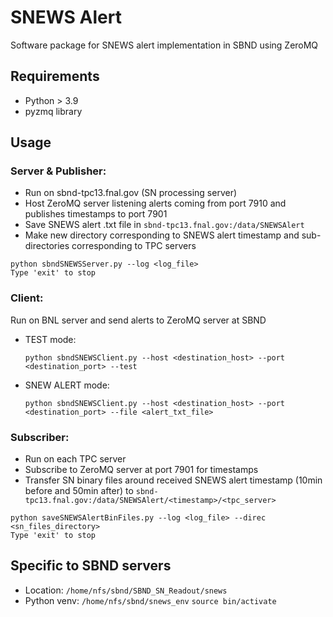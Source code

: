 # SNEWS Alert

Software package for SNEWS alert implementation in SBND using ZeroMQ

## Requirements
- Python > 3.9
- pyzmq library

## Usage

### Server & Publisher:
- Run on sbnd-tpc13.fnal.gov (SN processing server)
- Host ZeroMQ server listening alerts coming from port 7910 and publishes timestamps to port 7901
- Save SNEWS alert .txt file in ```sbnd-tpc13.fnal.gov:/data/SNEWSAlert```
- Make new directory corresponding to SNEWS alert timestamp and sub-directories corresponding to TPC servers
```
python sbndSNEWSServer.py --log <log_file>
Type 'exit' to stop
```

### Client:
Run on BNL server and send alerts to ZeroMQ server at SBND
- TEST mode:
	```
	python sbndSNEWSClient.py --host <destination_host> --port <destination_port> --test
	```
- SNEW ALERT mode:
	```
	python sbndSNEWSClient.py --host <destination_host> --port <destination_port> --file <alert_txt_file>
	```

### Subscriber:
- Run on each TPC server
- Subscribe to ZeroMQ server at port 7901 for timestamps
- Transfer SN binary files around received SNEWS alert timestamp (10min before and 50min after) to ```sbnd-tpc13.fnal.gov:/data/SNEWSAlert/<timestamp>/<tpc_server>```
```
python saveSNEWSAlertBinFiles.py --log <log_file> --direc <sn_files_directory>
Type 'exit' to stop
```

## Specific to SBND servers
- Location: `/home/nfs/sbnd/SBND_SN_Readout/snews`
- Python venv: `/home/nfs/sbnd/snews_env`
`source bin/activate`
